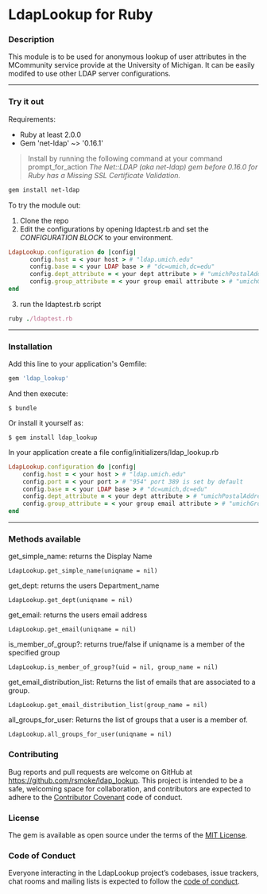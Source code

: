 # LdapLookup for Ruby

### Description
This module is to be used for anonymous lookup of user attributes in the MCommunity service provide at the University of Michigan. It can be easily modifed to use other LDAP server configurations.

---

### Try it out

Requirements:
* Ruby at least 2.0.0
* Gem 'net-ldap' ~> '0.16.1'
> Install by running the following command at your command prompt_for_action
> *The Net::LDAP (aka net-ldap) gem before 0.16.0 for Ruby has a Missing SSL Certificate Validation.*
```bash
gem install net-ldap
```

To try the module out:
1. Clone the repo
2. Edit the configurations by opening ldaptest.rb and set the *CONFIGURATION BLOCK* to your environment.
```ruby
LdapLookup.configuration do |config|
      config.host = < your host > # "ldap.umich.edu"
      config.base = < your LDAP base > # "dc=umich,dc=edu"
      config.dept_attribute = < your dept attribute > # "umichPostalAddressData"
      config.group_attribute = < your group email attribute > # "umichGroupEmail"
end
```

3. run the ldaptest.rb script
```ruby
ruby ./ldaptest.rb
```

---

### Installation

Add this line to your application's Gemfile:

```ruby
gem 'ldap_lookup'
```

And then execute:

    $ bundle

Or install it yourself as:

    $ gem install ldap_lookup

In your application create a file config/initializers/ldap_lookup.rb
```ruby
LdapLookup.configuration do |config|
    config.host = < your host > # "ldap.umich.edu"
    config.port = < your port > # "954" port 389 is set by default
    config.base = < your LDAP base > # "dc=umich,dc=edu"
    config.dept_attribute = < your dept attribute > # "umichPostalAddressData"
    config.group_attribute = < your group email attribute > # "umichGroupEmail"
end
```

---

### Methods available

get_simple_name: returns the Display Name
```
LdapLookup.get_simple_name(uniqname = nil)
```
get_dept: returns the users Department_name
```
LdapLookup.get_dept(uniqname = nil)
```
get_email: returns the users email address
```
LdapLookup.get_email(uniqname = nil)
```
is_member_of_group?: returns true/false if uniqname is a member of the specified group
```
LdapLookup.is_member_of_group?(uid = nil, group_name = nil)
```
get_email_distribution_list: Returns the list of emails that are associated to a group.
```
LdapLookup.get_email_distribution_list(group_name = nil)
```
all_groups_for_user: Returns the list of groups that a user is a member of.
```
LdapLookup.all_groups_for_user(uniqname = nil)
```

### Contributing

Bug reports and pull requests are welcome on GitHub at https://github.com/rsmoke/ldap_lookup. This project is intended to be a safe, welcoming space for collaboration, and contributors are expected to adhere to the [Contributor Covenant](http://contributor-covenant.org) code of conduct.

### License

The gem is available as open source under the terms of the [MIT License](https://opensource.org/licenses/MIT).

### Code of Conduct

Everyone interacting in the LdapLookup project’s codebases, issue trackers, chat rooms and mailing lists is expected to follow the [code of conduct](https://github.com/[USERNAME]/ldap_lookup/blob/master/CODE_OF_CONDUCT.md).
